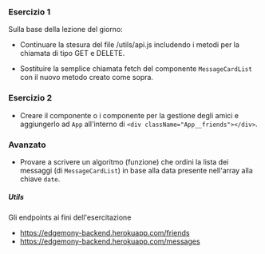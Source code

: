 ### Esercizio 1
Sulla base della lezione del giorno:
- Continuare la stesura del file /utils/api.js includendo i metodi per la chiamata di tipo GET e DELETE.

- Sostituire la semplice chiamata fetch del componente `MessageCardList` con il nuovo metodo creato come sopra.

### Esercizio 2
- Creare il componente o i componente per la gestione degli amici e aggiungerlo ad `App` all'interno di `<div className="App__friends"></div>`.

### Avanzato
- Provare a scrivere un algoritmo (funzione) che ordini la lista dei messaggi (di `MessageCardList`) in base alla data presente nell'array alla chiave `date`.


##### Utils
Gli endpoints ai fini dell'esercitazione
- https://edgemony-backend.herokuapp.com/friends
- https://edgemony-backend.herokuapp.com/messages
